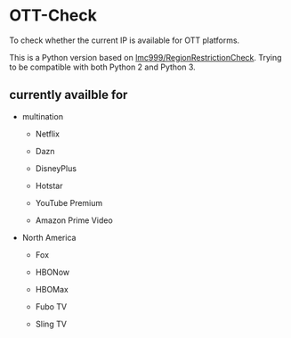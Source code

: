 # OTT-Check

To check whether the current IP is available for OTT platforms.

This is a Python version based on [lmc999/RegionRestrictionCheck](https://github.com/lmc999/RegionRestrictionCheck). Trying to be compatible with both Python 2 and Python 3.


## currently availble for

* multination

  * Netflix

  * Dazn

  * DisneyPlus

  * Hotstar

  * YouTube Premium

  * Amazon Prime Video

* North America

  * Fox

  * HBONow

  * HBOMax

  * Fubo TV

  * Sling TV